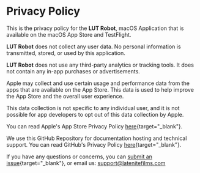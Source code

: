 # Privacy Policy

This is the privacy policy for the **LUT Robot**, macOS Application that is available on the macOS App Store and TestFlight.

**LUT Robot** does not collect any user data. No personal information is transmitted, stored, or used by this application.

**LUT Robot** does not use any third-party analytics or tracking tools. It does not contain any in-app purchases or advertisements.

Apple may collect and use certain usage and performance data from the apps that are available on the App Store. This data is used to help improve the App Store and the overall user experience.

This data collection is not specific to any individual user, and it is not possible for app developers to opt out of this data collection by Apple.

You can read Apple's App Store Privacy Policy [here](https://www.apple.com/legal/privacy/data/en/app-store/){target="_blank"}.

We use this GitHub Repository for documentation hosting and technical support. You can read GitHub's Privacy Policy [here](https://docs.github.com/en/site-policy/privacy-policies/github-privacy-statement){target="_blank"}.

If you have any questions or concerns, you can [submit an issue](https://github.com/latenitefilms/LUTRobot/issues){target="_blank"}, or email us: support@latenitefilms.com